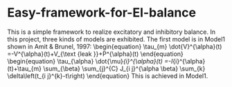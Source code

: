 # Easy-framework-for-EI-balance
This is a simple framework to realize excitatory and inhibitory balance. In this project, three kinds of models are exhibited.
The first model is in Model1 shown in Amit & Brunel, 1997:
\begin{equation}
\tau_{m} \dot{V}^{\alpha}(t) =-V^{\alpha}(t)+V_{\text {leak }}+P^{\alpha}(t)
\end{equation}
\begin{equation}
\tau_{\alpha} \dot{\mu}_{i}^{\alpha}(t) =-I_{i}^{\alpha}(t)+\tau_{m} \sum_{\beta} \sum_{j}^{C} J_{i j}^{\alpha \beta} \sum_{k} \delta\left(t_{i j}^{k}-t\right)
\end{equation}
This is achieved in Model1.
